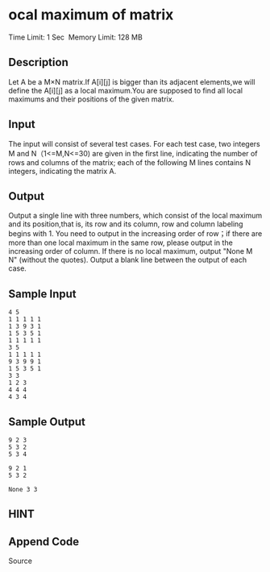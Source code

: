 # ocal maximum of matrix
Time Limit: 1 Sec  Memory Limit: 128 MB


## Description
Let A be a M×N matrix.If A[i][j] is bigger than its adjacent elements,we will define the A[i][j] as a local maximum.You are supposed to find all local maximums and their positions of the given matrix.


## Input
The input will consist of several test cases. For each test case, two integers M and N（1<=M,N<=30) are given in the first line, indicating the number of rows and columns of the matrix; each of the following M lines contains N integers, indicating the matrix A. 


## Output
Output a single line with three numbers, which consist of the local maximum and its position,that is, its row and its column, row and column labeling begins with 1. 
You need to output in the increasing order of row；if there are more than one local maximum in the same row, please output in the increasing order of column.
If there is no local maximum, output "None M N" (without the quotes).
Output a blank line between the output of each case.

## Sample Input
```
4 5
1 1 1 1 1
1 3 9 3 1
1 5 3 5 1
1 1 1 1 1
3 5
1 1 1 1 1
9 3 9 9 1
1 5 3 5 1
3 3
1 2 3
4 4 4
4 3 4
```
## Sample Output
```
9 2 3
5 3 2
5 3 4

9 2 1
5 3 2

None 3 3

```

## HINT


## Append Code
Source